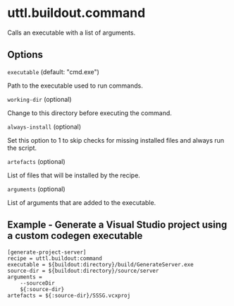 # uttl.buildout.command

Calls an executable with a list of arguments.

## Options 

`executable` (default: "cmd.exe")

Path to the executable used to run commands.

`working-dir` (optional)

Change to this directory before executing the command.

`always-install` (optional)

Set this option to 1 to skip checks for missing installed files and always run the script.

`artefacts` (optional)

List of files that will be installed by the recipe.

`arguments` (optional)

List of arguments that are added to the executable.

## Example - Generate a Visual Studio project using a custom codegen executable

	[generate-project-server]
	recipe = uttl.buildout:command
	executable = ${buildout:directory}/build/GenerateServer.exe
	source-dir = ${buildout:directory}/source/server
	arguments =
		--sourceDir
		${:source-dir}
	artefacts = ${:source-dir}/SSSG.vcxproj